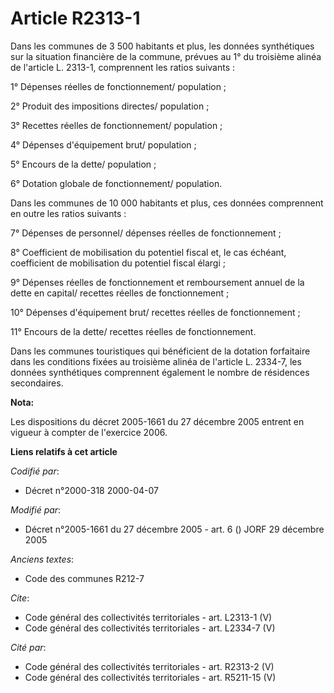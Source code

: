 # Article R2313-1

Dans les communes de 3 500 habitants et plus, les données synthétiques sur la situation financière de la commune, prévues au
1° du troisième alinéa de l'article L. 2313-1, comprennent les ratios suivants : 

1° Dépenses réelles de fonctionnement/ population ; 

2° Produit des impositions directes/ population ; 

3° Recettes réelles de fonctionnement/ population ; 

4° Dépenses d'équipement brut/ population ; 

5° Encours de la dette/ population ; 

6° Dotation globale de fonctionnement/ population. 

Dans les communes de 10 000 habitants et plus, ces données comprennent en outre les ratios suivants : 

7° Dépenses de personnel/ dépenses réelles de fonctionnement ; 

8° Coefficient de mobilisation du potentiel fiscal et, le cas échéant, coefficient de mobilisation du potentiel fiscal
élargi ; 

9° Dépenses réelles de fonctionnement et remboursement annuel de la dette en capital/ recettes réelles de fonctionnement ; 

10° Dépenses d'équipement brut/ recettes réelles de fonctionnement ; 

11° Encours de la dette/ recettes réelles de fonctionnement. 

Dans les communes touristiques qui bénéficient de la dotation forfaitaire dans les conditions fixées au troisième alinéa de
l'article L. 2334-7, les données synthétiques comprennent également le nombre de résidences secondaires.

**Nota:**

Les dispositions du décret 2005-1661 du 27 décembre 2005 entrent en vigueur à compter de l'exercice 2006.

**Liens relatifs à cet article**

_Codifié par_:

  - Décret n°2000-318 2000-04-07

_Modifié par_:

  - Décret n°2005-1661 du 27 décembre 2005 - art. 6 () JORF 29 décembre 2005

_Anciens textes_:

  - Code des communes R212-7

_Cite_:

  - Code général des collectivités territoriales - art. L2313-1 (V)
  - Code général des collectivités territoriales - art. L2334-7 (V)

_Cité par_:

  - Code général des collectivités territoriales - art. R2313-2 (V)
  - Code général des collectivités territoriales - art. R5211-15 (V)
